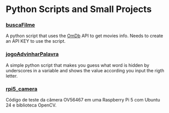 # Python Scripts and Small Projects

### [buscaFilme](/buscaFilme)
A python script that uses the [OmDb](http://www.omdbapi.com/) API to get movies info. Needs to create an API KEY to use the script.

### [jogoAdvinharPalavra](/jogoAdvinharPalavra)
A simple python script that makes you guess what word is hidden by underscores in a variable and shows the value according you input the rigth letter.

### [rpi5_camera](/rpi5_camera)
Código de teste da câmera OV56467 em uma Raspberry Pi 5 com Ubuntu 24 e biblioteca OpenCV.
